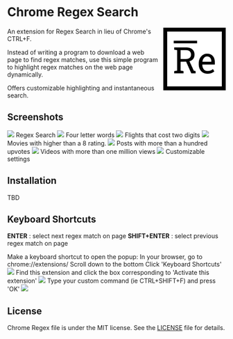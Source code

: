 # Chrome Regex Search

<img src="https://raw.githubusercontent.com/rogershen/chrome-regex-search/master/src/icons/icons_128.png" align="right" style="padding-left: 10px;" />

An extension for Regex Search in lieu of Chrome's CTRL+F.

Instead of writing a program to download a web page to find regex matches, use 
this simple program to highlight regex matches on the web page dynamically.

Offers customizable highlighting and instantaneous search.

## Screenshots

<img src="https://raw.githubusercontent.com/rogershen/chrome-regex-search/master/google-webstore/regex.png" />
Regex Search
<img src="https://raw.githubusercontent.com/rogershen/chrome-regex-search/master/google-webstore/googlenews.png" />
Four letter words
<img src="https://raw.githubusercontent.com/rogershen/chrome-regex-search/master/google-webstore/googleflights.png" />
Flights that cost two digits
<img src="https://raw.githubusercontent.com/rogershen/chrome-regex-search/master/google-webstore/imdb.png" />
Movies with higher than a 8 rating.
<img src="https://raw.githubusercontent.com/rogershen/chrome-regex-search/master/google-webstore/reddit.png" />
Posts with more than a hundred upvotes
<img src="https://raw.githubusercontent.com/rogershen/chrome-regex-search/master/google-webstore/youtubesearch.png" />
Videos with more than one million views
<img src="https://raw.githubusercontent.com/rogershen/chrome-regex-search/master/google-webstore/settings.png" />
Customizable settings

## Installation

TBD

## Keyboard Shortcuts
<b>ENTER</b> : select next regex match on page
<b>SHIFT+ENTER</b> : select previous regex match on page

Make a keyboard shortcut to open the popup:
In your browser, go to chrome://extensions/
Scroll down to the bottom
Click 'Keyboard Shortcuts'
<img src="https://raw.githubusercontent.com/rogershen/chrome-regex-search/master/google-webstore/setupkeyboardshortcuts1.png" />
Find this extension and click the box corresponding to 'Activate this extension'
<img src="https://raw.githubusercontent.com/rogershen/chrome-regex-search/master/google-webstore/setupkeyboardshortcuts2.png" />
Type your custom command (ie CTRL+SHIFT+F) and press 'OK'
<img src="https://raw.githubusercontent.com/rogershen/chrome-regex-search/master/google-webstore/setupkeyboardshortcuts3.png" />

## License

Chrome Regex file is under the MIT license. See the <a href="https://raw.githubusercontent.com/rogershen/chrome-regex-search/master/LICENSE">LICENSE</a> file for details.
